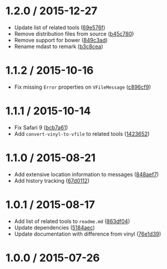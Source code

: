 <!--remark setext-->

<!--lint disable no-multiple-toplevel-headings-->

1.2.0 / 2015-12-27
==================

*   Update list of related tools ([69e576f](https://github.com/wooorm/vfile/commit/69e576f))
*   Remove distribution files from source ([b45c780](https://github.com/wooorm/vfile/commit/b45c780))
*   Remove support for bower ([849c3ad](https://github.com/wooorm/vfile/commit/849c3ad))
*   Rename mdast to remark ([b3c8cea](https://github.com/wooorm/vfile/commit/b3c8cea))

1.1.2 / 2015-10-16
==================

*   Fix missing `Error` properties on `VFileMessage` ([c896cf9](https://github.com/wooorm/vfile/commit/c896cf9))

1.1.1 / 2015-10-14
==================

*   Fix Safari 9 ([bcb7a61](https://github.com/wooorm/vfile/commit/bcb7a61))
*   Add `convert-vinyl-to-vfile` to related tools ([1423652](https://github.com/wooorm/vfile/commit/1423652))

1.1.0 / 2015-08-21
==================

*   Add extensive location information to messages ([848aef7](https://github.com/wooorm/vfile/commit/848aef7))
*   Add history tracking ([67d0112](https://github.com/wooorm/vfile/commit/67d0112))

1.0.1 / 2015-08-17
==================

*   Add list of related tools to `readme.md` ([863df04](https://github.com/wooorm/vfile/commit/863df04))
*   Update dependencies ([5184aec](https://github.com/wooorm/vfile/commit/5184aec))
*   Update documentation with difference from vinyl ([76e1d39](https://github.com/wooorm/vfile/commit/76e1d39))

1.0.0 / 2015-07-26
==================
